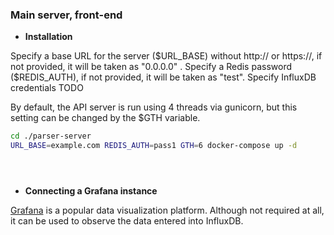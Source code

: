 ### Main server, front-end


* **Installation**  

Specify a base URL for the server ($URL_BASE) without http:// or https://, if not provided, it will be taken as "0.0.0.0" .  
Specify a Redis password ($REDIS_AUTH), if not provided, it will be taken as "test".
Specify InfluxDB credentials TODO


By default, the API server is run using 4 threads via gunicorn, but this setting can be changed by the $GTH variable.


```bash
cd ./parser-server
URL_BASE=example.com REDIS_AUTH=pass1 GTH=6 docker-compose up -d





```




* **Connecting a Grafana instance**

[Grafana]() is a popular data visualization platform. Although not required at all, it can be used to observe the data entered into InfluxDB.

```bash




```


